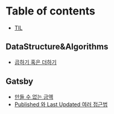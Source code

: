 # Table of contents

* [TIL](README.md)

## DataStructure&Algorithms

* [곱하기 혹은 더하기](datastructure-and-algorithms/undefined.md)

## Gatsby

* [만들 수 없는 금액](gatsby/undefined-1.md)
* [Published 와 Last Updated 여러 접근법](gatsby/last-modified.md)

